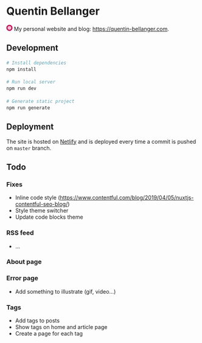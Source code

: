 # Quentin Bellanger

<img src="/static/icon.png" width="16"> My personal website and blog: https://quentin-bellanger.com.

## Development

```sh
# Install dependencies
npm install

# Run local server
npm run dev

# Generate static project
npm run generate
```

## Deployment

The site is hosted on [Netlify](https://netlify.com) and is deployed every time a commit is pushed on `master` branch.

## Todo

### Fixes
- Inline code style (https://www.contentful.com/blog/2019/04/05/nuxtjs-contentful-seo-blog/)
- Style theme switcher
- Update code blocks theme

### RSS feed

- ...

### About page

### Error page

- Add something to illustrate (gif, video...)

### Tags

- Add tags to posts
- Show tags on home and article page
- Create a page for each tag

